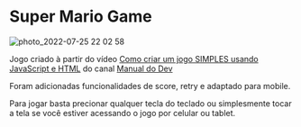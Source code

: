 # Super Mario Game

![photo_2022-07-25 22 02 58](https://user-images.githubusercontent.com/32614816/180900358-641fdcda-358a-4625-9e2e-18dec7f3d562.jpeg)

Jogo criado à partir do vídeo [Como criar um jogo SIMPLES usando JavaScript e HTML](https://www.youtube.com/watch?v=r9buAwVBDhA) do canal [Manual do Dev](https://www.youtube.com/c/ManualdoDev)

Foram adicionadas funcionalidades de score, retry e adaptado para mobile.

Para jogar basta precionar qualquer tecla do teclado ou simplesmente tocar a tela se você estiver acessando o jogo por celular ou tablet.
